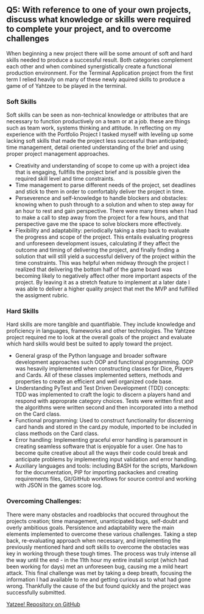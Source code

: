 ## Q5: With reference to one of your own projects, discuss what knowledge or skills were required to complete your project, and to overcome challenges

When beginning a new project there will be some amount of soft and hard skills needed to produce a successful result. Both categories complement each other and when combined synergistically create a functional production environment. For the Terminal Application project from the first term I relied heavily on many of these newly aquired skills to produce a game of of Yahtzee to be played in the terminal. 

### Soft Skills
Soft skills can be seen as non-technical knowledge or attributes that are necessary to function productively on a team or at a job. 
these are things such as team work, systems thinking and attitude. In reflecting on my experience with the Portfolio Project I tasked myself with leveling up some lacking soft skills that made the project less successful than anticipated; time management, detail oriented understanding of the brief and using proper project management approaches.

- Creativity and understanding of scope to come up with a project idea that is engaging, fullfills the project brief and is possible given the required skill level and time constraints.
- Time management to parse different needs of the project, set deadlines and stick to them in order to comfortably deliver the project in time.
- Perseverence and self-knowledge to handle blockers and obstacles: knowing when to push through to a solution and when to step away for an hour to rest and gain perspective. There were many times when I had to make a call to step away from the project for a few hours, and that perspective gave me the space to solve blockers more effectively.
- Flexibility and adaptability: periodically taking a step back to evaluate the progress and scope of the project. This entails evaluating progress and unforeseen development issues, calculating if they affect the outcome and timing of delivering the project, and finally finding a solution that will still yield a successful delivery of the project within the time constraints. This was helpful when midway through the project I realized that delivering the bottom half of the game board was becoming likely to negatively affect other more important aspects of the project. By leaving it as a stretch feature to implement at a later date I was able to deliver a higher quality project that met the MVP and fulfilled the assigment rubric.

### Hard Skills
Hard skills are more tangible and quantifiable. They include knowledge and proficiency in languages, frameworks and other technologies. The Yahtzee project required me to look at the overall goals of the project and evaluate which hard skills would best be suited to apply toward the project. 
- General grasp of the Python language and broader software development approaches such OOP and functional programming. OOP was hesavily implemented when constructing classes for Dice, Players and Cards. All of these classes implemented setters, methods and properties to create an efficient and well organized code base. 
- Understanding PyTest and Test Driven Development (TDD) concepts: TDD was implemented to craft the logic to discern a players hand and respond with approprate category choices. Tests were written first and the algorithms were written second and then incorporated into a method on the Card class. 
- Functional programming: Used to construct functionality for discerning card hands and stored in the card.py module, imported to be included in class methods on the Card class.
- Error handling: Implementing graceful error handling is paramount in creating seamless software that is enjoyable for a user. One has to become quite creative about all the ways their code could break and anticipate problems by implementing input validation and error handling. 
- Auxiliary languages and tools: including BASH for the scripts, Markdown for the documentation, PIP for importing packackes and creating requirements files, Git/GitHub workflows for source control and working with JSON in the games score log. 

### Overcoming Challenges:
There were many obstacles and roadblocks that occured throughout the projects creation; time management, unanticipated bugs, self-doubt and overly ambitious goals. Persistence and adaptability were the main elements implemented to overcome these various challenges. Taking a step back, re-evaluating approach when necessary, and implementing the previously mentioned hard and soft skills to overcome the obstacles was key in working through these tough times. The process was truly intense all the way until the end - in the 11th hour my entire install script (which had been working for days) met an unforeseen bug, causing me a mild heart attack. This final challenge was met by taking a deep breath, focusing the information I had available to me and getting curious as to what had gone wrong. Thankfully the cause of the but found quickly and the project was successfully submitted. 








[Yatzee! Repository on GitHub](https://github.com/bccbass/T1A3-src)